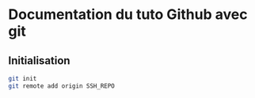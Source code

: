 # Documentation du tuto Github avec git
## Initialisation
```bash
git init
git remote add origin SSH_REPO
``` 